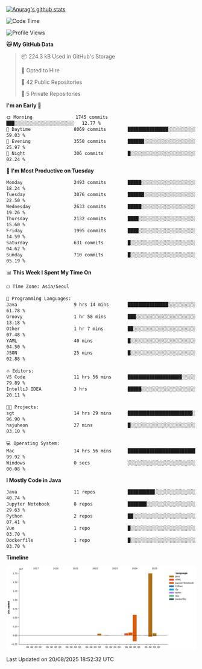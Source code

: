 [![Anurag's github stats](https://github-readme-stats.vercel.app/api?username=hajubal)](https://github.com/anuraghazra/github-readme-stats)

<!--START_SECTION:waka-->
![Code Time](http://img.shields.io/badge/Code%20Time-703%20hrs%2014%20mins-blue)

![Profile Views](http://img.shields.io/badge/Profile%20Views-0-blue)

**🐱 My GitHub Data** 

> 📦 224.3 kB Used in GitHub's Storage 
 > 
> 💼 Opted to Hire
 > 
> 📜 42 Public Repositories 
 > 
> 🔑 5 Private Repositories 
 > 
**I'm an Early 🐤** 

```text
🌞 Morning                1745 commits        ███░░░░░░░░░░░░░░░░░░░░░░   12.77 % 
🌆 Daytime                8069 commits        ███████████████░░░░░░░░░░   59.03 % 
🌃 Evening                3550 commits        ██████░░░░░░░░░░░░░░░░░░░   25.97 % 
🌙 Night                  306 commits         █░░░░░░░░░░░░░░░░░░░░░░░░   02.24 % 
```
📅 **I'm Most Productive on Tuesday** 

```text
Monday                   2493 commits        █████░░░░░░░░░░░░░░░░░░░░   18.24 % 
Tuesday                  3076 commits        ██████░░░░░░░░░░░░░░░░░░░   22.50 % 
Wednesday                2633 commits        █████░░░░░░░░░░░░░░░░░░░░   19.26 % 
Thursday                 2132 commits        ████░░░░░░░░░░░░░░░░░░░░░   15.60 % 
Friday                   1995 commits        ████░░░░░░░░░░░░░░░░░░░░░   14.59 % 
Saturday                 631 commits         █░░░░░░░░░░░░░░░░░░░░░░░░   04.62 % 
Sunday                   710 commits         █░░░░░░░░░░░░░░░░░░░░░░░░   05.19 % 
```


📊 **This Week I Spent My Time On** 

```text
🕑︎ Time Zone: Asia/Seoul

💬 Programming Languages: 
Java                     9 hrs 14 mins       ███████████████░░░░░░░░░░   61.78 % 
Groovy                   1 hr 58 mins        ███░░░░░░░░░░░░░░░░░░░░░░   13.18 % 
Other                    1 hr 7 mins         ██░░░░░░░░░░░░░░░░░░░░░░░   07.48 % 
YAML                     40 mins             █░░░░░░░░░░░░░░░░░░░░░░░░   04.50 % 
JSON                     25 mins             █░░░░░░░░░░░░░░░░░░░░░░░░   02.88 % 

🔥 Editors: 
VS Code                  11 hrs 56 mins      ████████████████████░░░░░   79.89 % 
IntelliJ IDEA            3 hrs               █████░░░░░░░░░░░░░░░░░░░░   20.11 % 

🐱‍💻 Projects: 
sgt                      14 hrs 29 mins      ████████████████████████░   96.90 % 
hajuheon                 27 mins             █░░░░░░░░░░░░░░░░░░░░░░░░   03.10 % 

💻 Operating System: 
Mac                      14 hrs 56 mins      █████████████████████████   99.92 % 
Windows                  0 secs              ░░░░░░░░░░░░░░░░░░░░░░░░░   00.08 % 
```

**I Mostly Code in Java** 

```text
Java                     11 repos            ██████████░░░░░░░░░░░░░░░   40.74 % 
Jupyter Notebook         8 repos             ███████░░░░░░░░░░░░░░░░░░   29.63 % 
Python                   2 repos             ██░░░░░░░░░░░░░░░░░░░░░░░   07.41 % 
Vue                      1 repo              █░░░░░░░░░░░░░░░░░░░░░░░░   03.70 % 
Dockerfile               1 repo              █░░░░░░░░░░░░░░░░░░░░░░░░   03.70 % 
```



**Timeline**

![Lines of Code chart](https://raw.githubusercontent.com/hajubal/hajubal/main/assets/bar_graph.png)


 Last Updated on 20/08/2025 18:52:32 UTC
<!--END_SECTION:waka-->